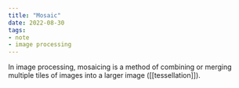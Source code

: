```yaml
---
title: "Mosaic"
date: 2022-08-30
tags:
- note
- image processing
---
```


In image processing, mosaicing is a method of combining or merging multiple tiles of images into a larger image ([[tessellation]]).